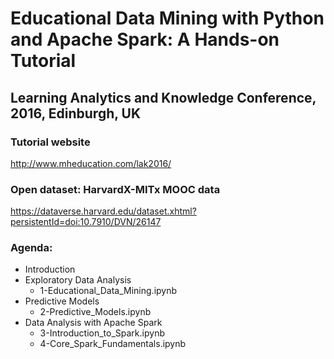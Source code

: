 # Educational Data Mining with Python and Apache Spark: A Hands-on Tutorial
## Learning Analytics and Knowledge Conference, 2016, Edinburgh, UK

### Tutorial website
http://www.mheducation.com/lak2016/

### Open dataset: HarvardX-MITx MOOC data
https://dataverse.harvard.edu/dataset.xhtml?persistentId=doi:10.7910/DVN/26147

### Agenda:
* Introduction
* Exploratory Data Analysis
  * 1-Educational_Data_Mining.ipynb
* Predictive Models
  * 2-Predictive_Models.ipynb
* Data Analysis with Apache Spark
  * 3-Introduction_to_Spark.ipynb
  * 4-Core_Spark_Fundamentals.ipynb

